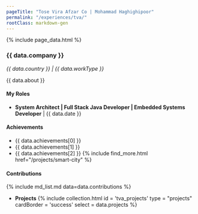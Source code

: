 ```yaml
---
pageTitle: "Tose Vira Afzar Co | Mohammad Haghighipoor" 
permalink: "/experiences/tva/"
rootClass: markdown-gen
---
```


{% include page_data.html %}

### {{ data.company }}
_{{ data.country }} | {{ data.workType }}_

{{ data.about }}

#### My Roles
- **System Architect &#124; Full Stack Java Developer &#124; Embedded Systems Developer** &#124; {{ data.date }}

#### Achievements
- {{ data.achievements[0] }} 
- {{ data.achievements[1] }} 
- {{ data.achievements[2] }} {% include find_more.html href="/projects/smart-city" %}


#### Contributions
{% include md_list.md data=data.contributions %}


- **Projects**
{% include collection.html 
        id = 'tva_projects'
        type = "projects"
        cardBorder = 'success'
        select = data.projects
    %}